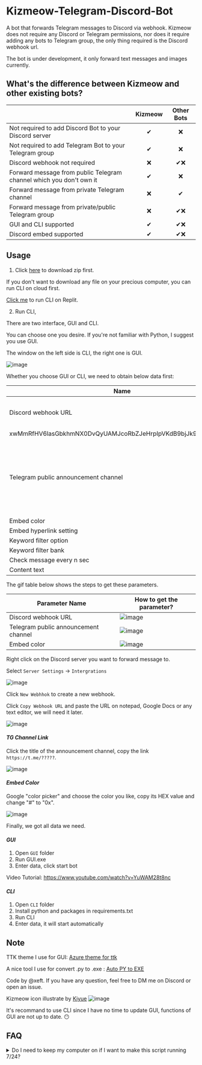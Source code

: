 # Kizmeow-Telegram-Discord-Bot
A bot that forwards Telegram messages to Discord via webhook. Kizmeow does not require any Discord or Telegram permissions, nor does it require adding any bots to Telegram group, the only thing required is the Discord webhook url.

The bot is under development, it only forward text messages and images currently. 

What's the difference between Kizmeow and other existing bots?
-----------------

|                                                                   | Kizmeow | Other Bots |
|-------------------------------------------------------------------|:-------:|:----------:|
|Not required to add Discord Bot to your Discord server             |   ✔    |     ❌     |
|Not required to add Telegram Bot to your Telegram group            |   ✔    |     ❌     |
|Discord webhook not required                                       |   ❌   |    ✔❌    |
|Forward message from public Telegram channel which you don't own it|   ✔    |     ❌    |
|Forward message from private Telegram channel                      |   ❌   |     ✔     |
|Forward message from private/public Telegram group                 |   ❌   |     ✔❌  |
|GUI and CLI supported                                              |   ✔    |    ✔❌   |
|Discord embed supported                                            |   ✔    |    ✔❌   |


Usage
-----------------

1. Click [here](https://github.com/Xeift/Kizmeow-Telegram-Discord-Bot/archive/refs/heads/main.zip) to download zip first.

If you don't want to download any file on your precious computer, you can run CLI on cloud first.

[Click me](https://replit.com/@xeiftc/Kizmeow-Telegram-Discord-Bot#main.py) to run CLI on Replit.

2. Run CLI,

There are two interface, GUI and CLI.

You can choose one you desire. If you're not familiar with Python, I suggest you use GUI.

The window on the left side is CLI, the right one is GUI.

![image](https://user-images.githubusercontent.com/80938768/196021293-f8741207-a46c-4902-b4aa-b3f03fe467e5.png)

Whether you choose GUI or CLI, we need to obtain below data first:

|       Name                           | Description | Required | Example |
|--------------------------------------|-------------|----------|---------|
| Discord webhook URL                  |The Discord webhook you got in Discord channel|    ✔    | https://discord.com/api/webhooks/953518959309783100/nv0byOn-![image](https://github.com/user-attachments/assets/70694575-c8e8-44c8-a37c-641803b80a49)
xwMmRfHV6lasGbkhmNX0DvQyUAMJcoRbZJeHrpIpVKdB9bjJk962BddJRq8C |
| Telegram public announcement channel |The link of the public Telegram announcement channel. Public group, private group, private channel will not work|    ✔    | https://t.me/dsafdsfa3243 |
| Embed color                          |        |    ✔    | 0xe8006f |
| Embed hyperlink setting              |        |    ❌    | 1 |
| Keyword filter option                |        |    ❌    | 1 |
| Keyword filter bank                 |        |    ❌    | hello |
| Check message every n sec            |        |    ✔    | 20 |
| Content text                         |        |    ❌    | This message is forward from Telegram |

The gif table below shows the steps to get these parameters.

|               Parameter Name               |                                 How to get the parameter?                                 |
|--------------------------------------------|-------------------------------------------------------------------------------------------|
|             Discord webhook URL            | ![image](https://github.com/user-attachments/assets/9798b6ea-9be7-40b5-8169-87e3445d1c8d) |
|    Telegram public announcement channel    | ![image](https://github.com/user-attachments/assets/98f40aad-471c-42bf-b2c6-038fcc639e77) |
|                Embed color                 | ![image](https://github.com/user-attachments/assets/d072d6d9-22e1-412d-8278-7a6676e7feb0) |

Right click on the Discord server you want to forward message to.

Select `Server Settings` → `Intergrations`

![image](https://user-images.githubusercontent.com/80938768/196020310-9080efb6-cf40-4480-9286-9423b8d02482.png)

Click `New Webhhok` to create a new webhook.

Click `Copy Webhook URL` and paste the URL on notepad, Google Docs or any text editor, we will need it later.

![image](https://user-images.githubusercontent.com/80938768/196020693-faa13f8c-7c24-46dc-936f-e0dadb8b046a.png)

#### *TG Channel Link*

Click the title of the announcement channel, copy the link `https://t.me/?????`.

![image](https://user-images.githubusercontent.com/80938768/221586315-c9d93d38-fd34-4aa9-a649-928cd028153f.png)


#### *Embed Color*

Google "color picker" and choose the color you like, copy its HEX value and change "#" to "0x".

![image](https://user-images.githubusercontent.com/80938768/196021711-9626ec37-e4da-4dd9-9485-7d6dfefe2ef9.png)

Finally, we got all data we need.

#### *GUI*

1. Open `GUI` folder
2. Run GUI.exe
3. Enter data, click start bot

Video Tutorial: https://www.youtube.com/watch?v=YuWAM28t8nc

#### *CLI*

1. Open `CLI` folder
2. Install python and packages in requirements.txt
3. Run CLI
4. Enter data, it will start automatically

Note
-----------------

TTK theme I use for GUI: [Azure theme for ttk](https://github.com/rdbende/Azure-ttk-theme)

A nice tool I use for convert .py to .exe : [Auto PY to EXE](https://github.com/brentvollebregt/auto-py-to-exe)

Code by @xeft. If you have any question, feel free to DM me on Discord or open an issue.

Kizmeow icon illustrate by [Kiyue](https://instagram.com/sweetdays_gun_gun?igshid=YmMyMTA2M2Y=)
![image](https://user-images.githubusercontent.com/80938768/196019602-f4ac2896-cdaa-4028-acdb-53b8a0a60d43.png)

It's recommand to use CLI since I have no time to update GUI, functions of GUI are not up to date. 😶

FAQ
-----------------

<details>
<summary>Do I need to keep my computer on if I want to make this script running 7/24?</summary>
Yes.
</details>
